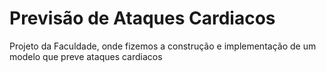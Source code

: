 # Previsão de Ataques Cardiacos
 Projeto da Faculdade, onde fizemos a construção e implementação de um modelo que preve ataques cardiacos

